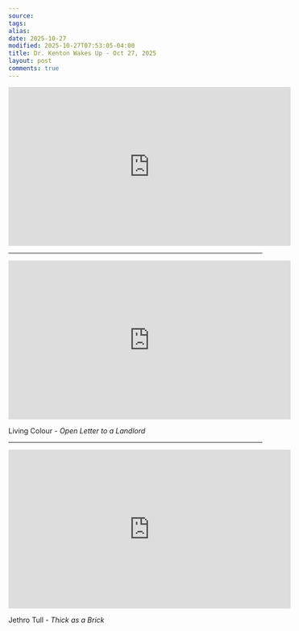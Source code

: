 ```yaml
---
source:
tags:
alias:
date: 2025-10-27
modified: 2025-10-27T07:53:05-04:00
title: Dr. Kenton Wakes Up - Oct 27, 2025
layout: post
comments: true
---
```


  

<iframe width="560" height="315" src="https://www.youtube.com/embed/_QaAd5dsKSM" title="YouTube video player" frameborder="0" allow="accelerometer; autoplay; clipboard-write; encrypted-media; gyroscope; picture-in-picture; web-share" allowfullscreen></iframe>

<!-- <img src="{{site.baseurl}}/images/[REPLACE]" width="560"> -->

---


**<iframe width="560" height="315" src="https://www.youtube.com/embed/6V5VkMqM07s?si=efWrntyTwSWYyj91" title="YouTube video player" frameborder="0" allow="accelerometer; autoplay; clipboard-write; encrypted-media; gyroscope; picture-in-picture; web-share" referrerpolicy="strict-origin-when-cross-origin" allowfullscreen></iframe>**

Living Colour - *Open Letter to a Landlord*

---


<iframe width="560" height="315" src="https://www.youtube.com/embed/ldXdnZtTWp8?si=U9Q0c2VQ0cgaNZMm" title="YouTube video player" frameborder="0" allow="accelerometer; autoplay; clipboard-write; encrypted-media; gyroscope; picture-in-picture; web-share" referrerpolicy="strict-origin-when-cross-origin" allowfullscreen></iframe>

Jethro Tull - *Thick as a Brick*